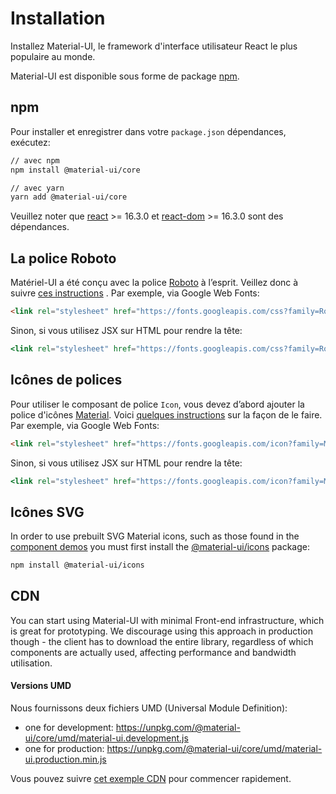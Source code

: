 # Installation

<p class="description">Installez Material-UI, le framework d'interface utilisateur React le plus populaire au monde.</p>

Material-UI est disponible sous forme de package [npm](https://www.npmjs.com/package/@material-ui/core).

## npm

Pour installer et enregistrer dans votre `package.json` dépendances, exécutez:

```sh
// avec npm
npm install @material-ui/core

// avec yarn
yarn add @material-ui/core
```

Veuillez noter que [react](https://www.npmjs.com/package/react) >= 16.3.0 et [react-dom](https://www.npmjs.com/package/react-dom) >= 16.3.0 sont des dépendances.

## La police Roboto

Matériel-UI a été conçu avec la police [Roboto](https://fonts.google.com/specimen/Roboto) à l’esprit. Veillez donc à suivre [ces instructions](/style/typography/#general) . Par exemple, via Google Web Fonts:

```html
<link rel="stylesheet" href="https://fonts.googleapis.com/css?family=Roboto:300,400,500">
```

Sinon, si vous utilisez JSX sur HTML pour rendre la tête:

```jsx
<link rel="stylesheet" href="https://fonts.googleapis.com/css?family=Roboto:300,400,500" />
```

## Icônes de polices

Pour utiliser le composant de police `Icon`, vous devez d’abord ajouter la police d'icônes [Material](https://material.io/tools/icons/). Voici [quelques instructions](/style/icons/#font-icons) sur la façon de le faire. Par exemple, via Google Web Fonts:

```html
<link rel="stylesheet" href="https://fonts.googleapis.com/icon?family=Material+Icons">
```

Sinon, si vous utilisez JSX sur HTML pour rendre la tête:

```jsx
<link rel="stylesheet" href="https://fonts.googleapis.com/icon?family=Material+Icons" />
```

## Icônes SVG

In order to use prebuilt SVG Material icons, such as those found in the [component demos](/demos/app-bar/) you must first install the [@material-ui/icons](https://www.npmjs.com/package/@material-ui/icons) package:

```sh
npm install @material-ui/icons
```

## CDN

You can start using Material-UI with minimal Front-end infrastructure, which is great for prototyping. We discourage using this approach in production though - the client has to download the entire library, regardless of which components are actually used, affecting performance and bandwidth utilisation.

#### Versions UMD

Nous fournissons deux fichiers UMD (Universal Module Definition):

- one for development: https://unpkg.com/@material-ui/core/umd/material-ui.development.js
- one for production: https://unpkg.com/@material-ui/core/umd/material-ui.production.min.js

Vous pouvez suivre [cet exemple CDN](https://github.com/mui-org/material-ui/tree/master/examples/cdn) pour commencer rapidement.